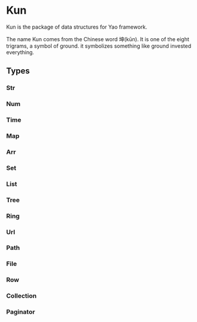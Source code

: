 # Kun

Kun is the package of data structures for Yao framework.

The name Kun comes from the Chinese word 坤(kūn). It is one of the eight trigrams, a symbol of ground. it symbolizes something like ground invested everything.

## Types

### Str

### Num

### Time

### Map

### Arr

### Set

### List

### Tree

### Ring

### Url

### Path

### File

### Row

### Collection

### Paginator
